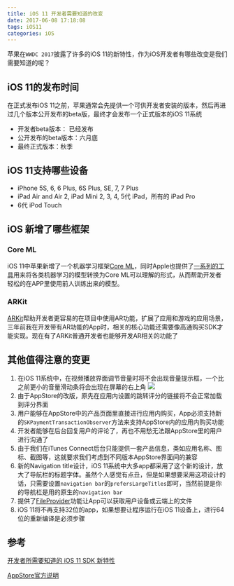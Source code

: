 ```yaml
---
title: iOS 11 开发者需要知道的改变
date: 2017-06-08 17:18:08
tags: iOS11
categories: iOS
---
```


苹果在`WWDC 2017`披露了许多的iOS 11的新特性，作为iOS开发者有哪些改变是我们需要知道的呢？

## iOS 11的发布时间
在正式发布iOS 11之前，苹果通常会先提供一个可供开发者安装的版本，然后再进过几个版本公开发布的beta版，最终才会发布一个正式版本的iOS 11系统
- 开发者beta版本： 已经发布
- 公开发布的beta版本：六月底
- 最终正式版本：秋季

## iOS 11支持哪些设备
- iPhone 5S, 6, 6 Plus, 6S Plus, SE, 7, 7 Plus
- iPad Air and Air 2, iPad Mini 2, 3, 4, 5代 iPad，所有的 iPad Pro
- 6代 iPod Touch

## iOS 新增了哪些框架

### Core ML

iOS 11中苹果新增了一个机器学习框架[Core ML](https://developer.apple.com/machine-learning/)，同时Apple也提供了[一系列的工具](https://developer.apple.com/documentation/coreml/converting_trained_models_to_core_ml)用来将各类机器学习的模型转换为Core ML可以理解的形式，从而帮助开发者轻松的在APP里使用前人训练出来的模型。

### ARKit

[ARKit](https://developer.apple.com/documentation/arkit)帮助开发者更容易的在项目中使用AR功能，扩展了应用和游戏的应用场景，三年前我在开发带有AR功能的App时，相关的核心功能还需要像高通购买SDK才能实现。现在有了ARKit普通开发者也能够开发AR相关的功能了

## 其他值得注意的变更

1. 在iOS 11系统中，在视频播放界面调节音量时将不会出现音量提示框，一个比之前更小的音量滑动条将会出现在屏幕的右上角
![](https://resource.feng.com/resource/h061/h84/img201706072211540.jpg)
2. 由于AppStore的改版，原先在应用内设置的跳转评分的链接将不会正常加载到评分界面
3. 用户能够在AppStore中的产品页面里直接进行应用内购买，App必须支持新的`SKPaymentTransactionObserver`方法来支持AppStore内的应用内购买功能
4. 开发者能够在后台回复用户的评论了，再也不用愁无法跟AppStore里的用户进行沟通了
5. 由于我们在iTunes Connect后台只能提供一套产品信息，类如应用名称、图标、截图等，这就要求我们考虑到不同版本AppStore界面间的兼容
6. 新的Navigation title设计，iOS 11系统中大多app都采用了这个新的设计，放大了导航栏的标题字体。虽然个人感觉有点丑，但是如果想要采用这项设计的话，只需要设置`navigation bar`的`prefersLargeTitles`即可，当然前提是你的导航栏是用的原生的`navigation bar`
7. 提供了[FileProvider](https://developer.apple.com/documentation/fileprovider)功能让App可以获取用户设备或云端上的文件
8. iOS 11将不再支持32位的app，如果想要让程序运行在iOS 11设备上，进行64位的重新编译是必须步骤

## 参考

[开发者所需要知道的 iOS 11 SDK 新特性](https://onevcat.com/2017/06/ios-11-sdk/)

[AppStore官方说明](https://developer.apple.com/app-store/product-page/)